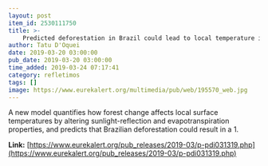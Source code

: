 ```yaml
---
layout: post
item_id: 2530111750
title: >-
    Predicted deforestation in Brazil could lead to local temperature increase up to 1.45°C
author: Tatu D'Oquei
date: 2019-03-20 03:00:00
pub_date: 2019-03-20 03:00:00
time_added: 2019-03-24 07:17:41
category: refletimos
tags: []
image: https://www.eurekalert.org/multimedia/pub/web/195570_web.jpg
---
```


A new model quantifies how forest change affects local surface temperatures by altering sunlight-reflection and evapotranspiration properties, and predicts that Brazilian deforestation could result in a 1.

**Link:** [https://www.eurekalert.org/pub_releases/2019-03/p-pdi031319.php](https://www.eurekalert.org/pub_releases/2019-03/p-pdi031319.php)

